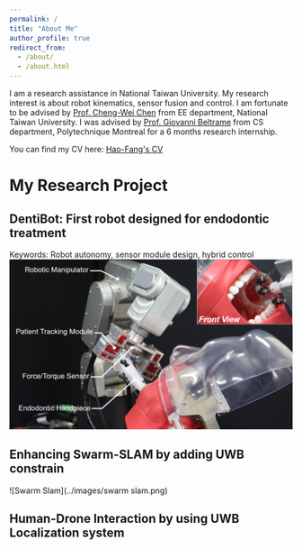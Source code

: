 ```yaml
---
permalink: /
title: "About Me"
author_profile: true
redirect_from: 
  - /about/
  - /about.html
---
```

I am a research assistance in National Taiwan University. My research interest is about robot kinematics, sensor fusion and control. I am fortunate to be advised by [Prof. Cheng-Wei Chen](https://cwchenee.wixsite.com/nasa-ntuee) from EE department, National Taiwan University. I was advised by [Prof. Giovanni Beltrame](https://mistlab.ca/) from CS department, Polytechnique Montreal for a 6 months research internship.  

You can find my CV here: [Hao-Fang's CV](https://github.com/HaoFangHowFun/howardcheng.github.io/blob/24aaea354ce38f4e01d8349d688d2b9e7c88f17e/assets/Hao_Fang_Cheng_CV_for_PHD_Application.pdf)

# My Research Project

## DentiBot: First robot designed for endodontic treatment
Keywords: Robot autonomy, sensor module design, hybrid control 
![DentiBot](../images/dentibot.png)

## Enhancing Swarm-SLAM by adding UWB constrain
![Swarm Slam](../images/swarm slam.png)

## Human-Drone Interaction by using UWB Localization system 


